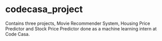 # codecasa_project
Contains three projects, Movie Recommender System, Housing Price Predictor and Stock Price Predictor done as a machine learning intern at Code Casa.
